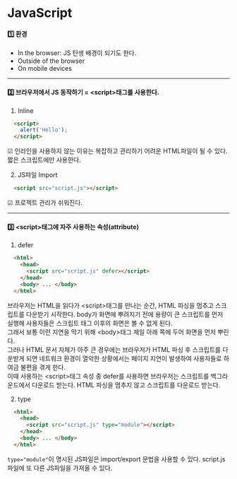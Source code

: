 # JavaScript

#### :one: 환경

* In the browser: JS 탄생 배경이 되기도 한다.
* Outside of the browser
* On mobile devices

*****


#### :two: 브라우저에서 JS 동작하기 = \<script>태그를 사용한다.

1. Inline

``` html
  <script>
    alert('Hello');
  </script>
```

☑ 인라인을 사용하지 않는 이유는 복잡하고 관리하기 어려운 HTML파일이 될 수 있다.  
짧은 스크립트에만 사용한다.

2. JS파일 Import

``` html
  <script src="script.js"></script>
```

☑ 프로젝트 관리가 쉬워진다.  

*****

#### :three: \<script>태그에 자주 사용하는 속성(attribute)

1. defer

``` html
  <html>
    <head>
      <script src="script.js" defer></script>
    </head>
    <body> ... </body>
  </html>
```

브라우저는 HTML을 읽다가 \<script>태그를 만나는 순간, HTML 파싱을 멈추고 스크립트를 다운받기 시작한다. body가 화면에 뿌려지기 전에 용량이 큰 스크립트를 먼저 실행해 사용자들은 스크립트 태그 이후의 화면은 볼 수 없게 된다.  
그래서 보통 이런 지연을 막기 위해 \<body>태그 제일 아래 쪽에 두어 화면을 먼저 뿌린다.  
그러나 HTML 문서 자체가 아주 큰 경우에는 브라우저가 HTML 파싱 후 스크립트를 다운받게 되면 네트워크 환경이 열악한 상황에서는 페이지 지연이 발생하여 사용자들로 하여금 불편을 겪게 한다.  
이때 사용하는 \<script>태그 속성 중 defer를 사용하면 브라우저는 스크립트를 백그라운드에서 다운로드 받는다. HTML 파싱을 멈추지 않고 스크립트를 다운로드 받는다.

2. type

``` html
  <html>
    <head>
      <script src="script.js" type="module"></script>
    </head>
    <body> ... </body>
  </html>
```
`type="module"`이 명시된 JS파일은 import/export 문법을 사용할 수 있다.
script.js 파일에 또 다른 JS파일을 가져올 수 있다.